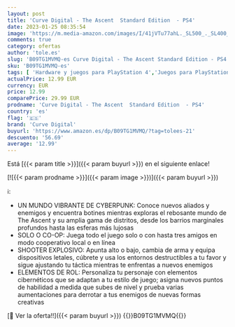 ```yaml
---
layout: post
title: 'Curve Digital - The Ascent  Standard Edition  - PS4'
date: 2023-01-25 08:35:54
image: 'https://m.media-amazon.com/images/I/41jVTu77ahL._SL500_._SL400_.jpg'
comments: true
category: ofertas
author: 'tole.es'
slug: 'B09TG1MVMQ-es Curve Digital - The Ascent Standard Edition - PS4'
sku: 'B09TG1MVMQ-es'
tags: [ 'Hardware y juegos para PlayStation 4','Juegos para PlayStation 4','Videojuegos','curve digital','ps4','🇪🇸', ]
actualPrice: 12.99 EUR
currency: EUR
price: 12.99
comparePrice: 29.99 EUR
prodname: 'Curve Digital - The Ascent  Standard Edition  - PS4'
country: 'es'
flag: '🇪🇸'
brand: 'Curve Digital'
buyurl: 'https://www.amazon.es/dp/B09TG1MVMQ/?tag=tolees-21'
descuento: '56.69'
average: '12.99'
---
```


Está [{{< param title >}}]({{< param buyurl >}}) en el siguiente enlace!

[![{{< param prodname >}}]({{< param image >}})]({{< param buyurl >}})

ℹ️:

- UN MUNDO VIBRANTE DE CYBERPUNK: Conoce nuevos aliados y enemigos y encuentra botines mientras exploras el rebosante mundo de The Ascent y su amplia gama de distritos, desde los barrios marginales profundos hasta las esferas más lujosas
- SOLO O CO-OP: Juega todo el juego solo o con hasta tres amigos en modo cooperativo local o en línea
- SHOOTER EXPLOSIVO: Apunta alto o bajo, cambia de arma y equipa dispositivos letales, cúbrete y usa los entornos destructibles a tu favor y sigue ajustando tu táctica mientras te enfrentas a nuevos enemigos
- ELEMENTOS DE ROL: Personaliza tu personaje con elementos cibernéticos que se adaptan a tu estilo de juego; asigna nuevos puntos de habilidad a medida que subes de nivel y prueba varias aumentaciones para derrotar a tus enemigos de nuevas formas creativas

[🛒 Ver la oferta!!]({{< param buyurl >}})
{{<world>}}B09TG1MVMQ{{</world>}}
